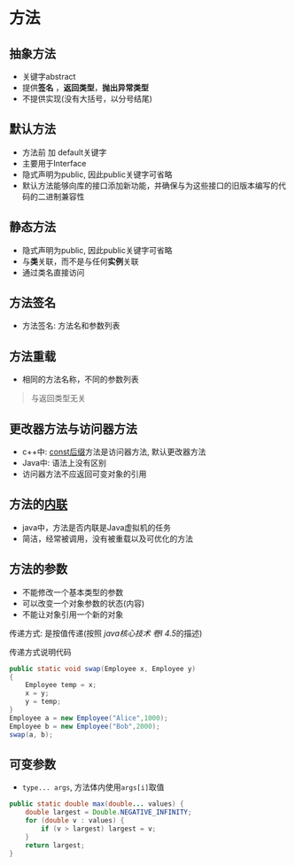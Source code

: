 # 方法

## 抽象方法

- 关键字abstract
- 提供**签名** ，**返回类型**，**抛出异常类型**
- 不提供实现(没有大括号，以分号结尾)

## 默认方法

- 方法前 加 default关键字
- 主要用于Interface
- 隐式声明为public, 因此public关键字可省略
- 默认方法能够向库的接口添加新功能，并确保与为这些接口的旧版本编写的代码的二进制兼容性

## 静态方法

- 隐式声明为public, 因此public关键字可省略
- 与**类**关联，而不是与任何**实例**关联
- 通过类名直接访问

## 方法签名

- 方法签名: 方法名和参数列表

## 方法重载

- 相同的方法名称，不同的参数列表

> 与返回类型无关

## 更改器方法与访问器方法

- c++中: [const后缀]()方法是访问器方法, 默认更改器方法
- Java中: 语法上没有区别
- 访问器方法不应返回可变对象的引用

## 方法的[内联](c++-inline-function.md)

- java中，方法是否内联是Java虚拟机的任务
- 简洁，经常被调用，没有被重载以及可优化的方法

## 方法的参数

- 不能修改一个基本类型的参数
- 可以改变一个对象参数的状态(内容)
- 不能让对象引用一个新的对象

传递方式: 是按值传递(按照 *java核心技术 卷I 4.5*的描述)

传递方式说明代码

```java
public static void swap(Employee x, Employee y)
{
    Employee temp = x;
    x = y;
    y = temp;
}
Employee a = new Employee("Alice",1000);
Employee b = new Employee("Bob",2000);
swap(a, b);
```


## 可变参数

- `type... args`, 方法体内使用`args[i]`取值 

```java
public static double max(double... values) {
    double largest = Double.NEGATIVE_INFINITY;
    for (double v : values) {
        if (v > largest) largest = v;
    }
    return largest;
}
```

